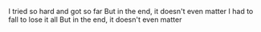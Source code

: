 I tried so hard and got so far
But in the end, it doesn't even matter
I had to fall to lose it all
But in the end, it doesn't even matter
